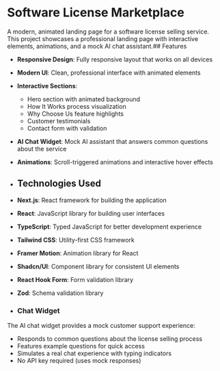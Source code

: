 # Software License Marketplace

A modern, animated landing page for a software license selling service. This project showcases a professional landing page with interactive elements, animations, and a mock AI chat assistant.## Features

- **Responsive Design**: Fully responsive layout that works on all devices
- **Modern UI**: Clean, professional interface with animated elements
- **Interactive Sections**:
  - Hero section with animated background
  - How It Works process visualization
  - Why Choose Us feature highlights
  - Customer testimonials
  - Contact form with validation
- **AI Chat Widget**: Mock AI assistant that answers common questions about the service
- **Animations**: Scroll-triggered animations and interactive hover effects
- ## Technologies Used

- **Next.js**: React framework for building the application
- **React**: JavaScript library for building user interfaces
- **TypeScript**: Typed JavaScript for better development experience
- **Tailwind CSS**: Utility-first CSS framework
- **Framer Motion**: Animation library for React
- **Shadcn/UI**: Component library for consistent UI elements
- **React Hook Form**: Form validation library
- **Zod**: Schema validation library

- ### Chat Widget

The AI chat widget provides a mock customer support experience:
- Responds to common questions about the license selling process
- Features example questions for quick access
- Simulates a real chat experience with typing indicators
- No API key required (uses mock responses)
